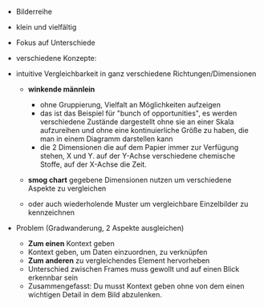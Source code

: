 	

- Bilderreihe
- klein und vielfältig
- Fokus auf Unterschiede
- verschiedene Konzepte:
-  intuitive Vergleichbarkeit in ganz verschiedene Richtungen/Dimensionen

	- **winkende männlein**
		- ohne Gruppierung, Vielfalt an Möglichkeiten aufzeigen
		- das ist das Beispiel für "bunch of opportunities", es werden verschiedene Zustände dargestellt ohne sie an einer Skala aufzureihen und ohne eine kontinuierliche Größe zu haben, die man in einem Diagramm darstellen kann
		- die 2 Dimensionen die auf dem Papier immer zur Verfügung stehen, X und Y. auf der Y-Achse verschiedene chemische Stoffe, auf der X-Achse die Zeit. 
	
	
	- **smog chart**
	 gegebene Dimensionen nutzen um verschiedene Aspekte zu vergleichen 

	- oder auch
	wiederholende Muster um vergleichbare Einzelbilder zu kennzeichnen

- Problem (Gradwanderung, 2 Aspekte ausgleichen)
	- **Zum einen** Kontext geben
	-  Kontext geben, um Daten einzuordnen, zu verknüpfen
	-   **Zum anderen** zu vergleichendes Element hervorheben
	- Unterschied zwischen Frames muss gewollt und auf einen Blick erkennbar sein
	- Zusammengefasst: Du musst Kontext geben ohne von dem einen wichtigen Detail in dem Bild abzulenken.